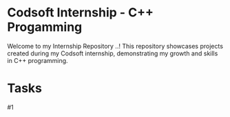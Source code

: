 # Codsoft Internship - C++ Progamming
Welcome to my  Internship Repository ..! This repository showcases projects created during my Codsoft internship, demonstrating my growth and skills in C++ programming.
# Tasks
#1
